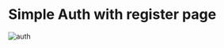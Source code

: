 # Simple Auth with register page
![auth](https://github.com/jenixberg/oldProjects/blob/main/projects__old/simpleAuth(Express,MongoDB,Semantic-UI)/simpleAuth.jpg?raw=true)